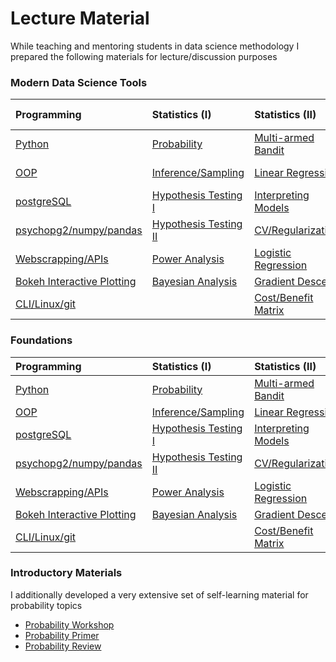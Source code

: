 # Lecture Material

While teaching and mentoring students in data science methodology I prepared the following materials for lecture/discussion purposes

### Modern Data Science Tools

| Programming  	             		 		      | Statistics (I)      	     	      	      	            | Statistics (II)      	     	      	      	                           | Machine Learning                                            | Unsupervised Learning                                                                   |
|:------------------------------------------------------------|:------------------------------------------------------------|:-----------------------------------------------------------------------------|:------------------------------------------------------------|:----------------------------------------------------------------------------------------|
| [Python](http://www.google.com)                             | [Probability](MYLECTURES/probs/probs.pdf)                   | [Multi-armed Bandit](MYLECTURES/multi-armed-bandit/multi_armed_bandit.pdf)   | [KNN and Decision Trees](http://www.google.com)   | [Clustering](MYLECTURES/kMeansNhierclust/kmeansNhierclust.pdf)                                    |
| [OOP](http://www.google.com)                                | [Inference/Sampling](MYLECTURES/inference/inference.ipynb)  | [Linear Regression](MYLECTURES/reg/reg.pdf)                                  | [Bagging/Random Forests](MYLECTURES/baggingANDrfs/bNrf.pdf) | [PCA/SVD](MYLECTURES/PCA/pca.pdf)                                                       |
| [postgreSQL](MYLECTURES/my_sql/sql.pdf)                     | [Hypothesis Testing I](MYLECTURES/testing/testing.ipynb)    | [Interpreting Models](MYLECTURES/one_hour_lectures/interpreting_lms.ipynb)   | [Gradient Boosting](MYLECTURES/boosting/boosting.pdf)       | [NMF](MYLECTURES/NMF/nmf.pdf)                                                           |
| [psychopg2/numpy/pandas](MYLECTURES/pandas/pandas2.ipynb)   | [Hypothesis Testing II](MYLECTURES/testing/tests.pdf)       | [CV/Regularization](MYLECTURES/shrink/regularize.pdf)                        | [Support Vector Machines](MYLECTURES/svm/SVM2.pdf)          | [Dimensionality Reduction](MYLECTURES/one_hour_lectures/dimensionality_reduction.ipynb) |
| [Webscrapping/APIs](http://www.google.com)                  | [Power Analysis](MYLECTURES/power_bayes/power.ipynb)        | [Logistic Regression](MYLECTURES/logistic/logistic.pdf)                      | [Neural Networks](MYLECTURES/NN/nn.pdf)                     | [Recommender Systems](MYLECTURES/recsys/rs.pdf)                                         |
| [Bokeh Interactive Plotting](http://www.google.com)         | [Bayesian Analysis](MYLECTURES/power_bayes/bayes.ipynb)     | [Gradient Descent](MYLECTURES/gradient_decent/gd.pdf)                        | [Naive Bayes](MYLECTURES/NLP_NB/nb.pdf)                     | [Graphs](MYLECTURES/graphs/networks.pdf)                                                |
| [CLI/Linux/git](http://www.google.com)                      |                                                             | [Cost/Benefit Matrix](http://www.google.com)                                 | [NLP](http://www.google.com)                                | [Linear Algebra](week_3_linmod/linmodreview.pdf)                                        |


### Foundations

| Programming  	             		 		      | Statistics (I)      	     	      	      	            | Statistics (II)      	     	      	      	                           |
|:------------------------------------------------------------|:------------------------------------------------------------|:-----------------------------------------------------------------------------|
| [Python](http://www.google.com)                             | [Probability](MYLECTURES/probs/probs.pdf)                   | [Multi-armed Bandit](MYLECTURES/multi-armed-bandit/multi_armed_bandit.pdf)   |
| [OOP](http://www.google.com)                                | [Inference/Sampling](MYLECTURES/inference/inference.ipynb)  | [Linear Regression](MYLECTURES/reg/reg.pdf)                                  |
| [postgreSQL](MYLECTURES/my_sql/sql.pdf)                     | [Hypothesis Testing I](MYLECTURES/testing/testing.ipynb)    | [Interpreting Models](MYLECTURES/one_hour_lectures/interpreting_lms.ipynb)   |
| [psychopg2/numpy/pandas](MYLECTURES/pandas/pandas2.ipynb)   | [Hypothesis Testing II](MYLECTURES/testing/tests.pdf)       | [CV/Regularization](MYLECTURES/shrink/regularize.pdf)                        |
| [Webscrapping/APIs](http://www.google.com)                  | [Power Analysis](MYLECTURES/power_bayes/power.ipynb)        | [Logistic Regression](MYLECTURES/logistic/logistic.pdf)                      |
| [Bokeh Interactive Plotting](http://www.google.com)         | [Bayesian Analysis](MYLECTURES/power_bayes/bayes.ipynb)     | [Gradient Descent](MYLECTURES/gradient_decent/gd.pdf)                        |
| [CLI/Linux/git](http://www.google.com)                      |                                                             | [Cost/Benefit Matrix](http://www.google.com)                                 |


### Introductory Materials

I additionally developed a very extensive set of self-learning material for probability topics
- [Probability Workshop](Probability)
- [Probability Primer](stats-shortcourse)
- [Probability Review](MYLECTURES/week_2_probstat/probstatreview.pdf)